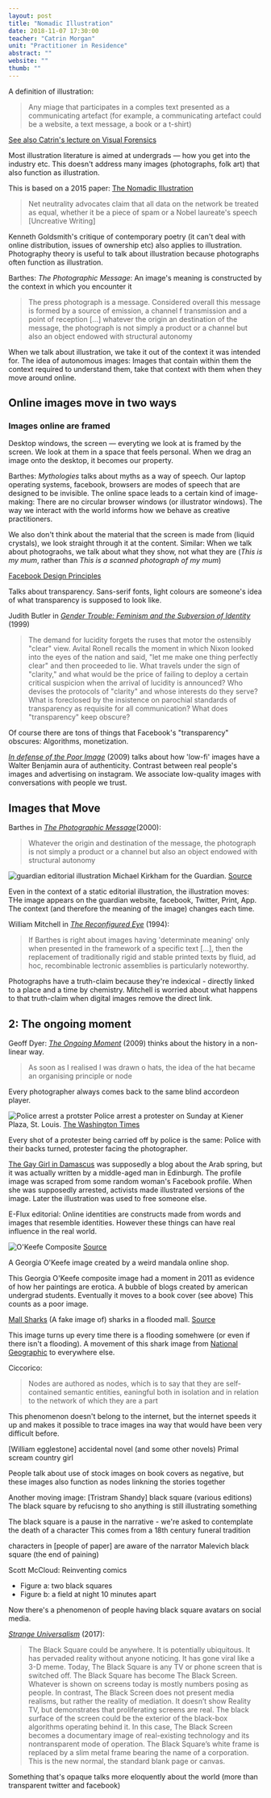 ```yaml
---
layout: post
title: "Nomadic Illustration"
date: 2018-11-07 17:30:00
teacher: "Catrin Morgan"
unit: "Practitioner in Residence"
abstract: ""
website: ""
thumb: ""
---
```


A definition of illustration:

> Any miage that participates in a comples text presented as a communicating artefact (for example, a communicating artefact could be a website, a text message, a book or a t-shirt)

[See also Catrin's lecture on Visual Forensics](http://www.maxkohler.com/2018/visual-forensics/#october-19-2018)

Most illustration literature is aimed at undergrads — how you get into the industry etc. This doesn't address many images (photographs, folk art) that also function as illustration.

This is based on a 2015 paper: [The Nomadic Illustration](https://scholar.google.co.uk/scholar?cluster=6262916179018456262&hl=en&as_sdt=0,5)

> Net neutrality advocates claim that all data on the network be treated as equal, whether it be a piece of spam or a Nobel laureate's speech
> [Uncreative Writing]

Kenneth Goldsmith's critique of contemporary poetry (it can't deal with online distribution, issues of ownership etc) also applies to illustration. Photography theory is useful to talk about illustration because photographs often function as illustration.

Barthes: _The Photographic Message_: An image's meaning is constructed by the context in which you encounter it

> The press photograph is a message. Considered overall this message is formed by a source of emission, a channel f transmission and a point of reception […] whatever the origin an destination of the message, the photograph is not simply a product or a channel but also an object endowed with structural autonomy

When we talk about illustration, we take it out of the context it was intended for. The idea of autonomous images: Images that contain within them the context required to understand them, take that context with them when they move around online.

## Online images move in two ways

### Images online are framed

Desktop windows, the screen — everyting we look at is framed by the screen. We look at them in a space that feels personal. When we drag an image onto the desktop, it becomes our property.

Barthes: _Mythologies_ talks about myths as a way of speech. Our laptop operating systems, facebook, browsers are modes of speech that are designed to be invisible. The online space leads to a certain kind of image-making: There are no circular browser windows (or illustrator windows). The way we interact with the world informs how we behave as creative practitioners.

We also don't think about the material that the screen is made from (liquid crystals), we look straight through it at the content. Similar: When we talk about photograohs, we talk about what they show, not what they are (_This is my mum_, rather than _This is a scanned photograph of my mum_)

[Facebook Design Principles](https://www.facebook.com/notes/facebook-design/facebook-design-principles/118951047792/)

Talks about transparency. Sans-serif fonts, light colours are someone's idea of what transparency is supposed to look like.

Judith Butler in _[Gender Trouble: Feminism and the Subversion of Identity](https://selforganizedseminar.files.wordpress.com/2011/07/butler-gender_trouble.pdf)_ (1999)

> The demand for lucidity forgets the ruses that motor the ostensibly "clear" view. Avital Ronell recalls the moment in which Nixon looked into the eyes of the nation and said, "let me make one thing perfectly clear" and then proceeded to lie. What travels under the sign of "clarity," and what would be the price of failing to deploy a certain critical suspicion when the arrival of lucidity is announced? Who devises the protocols of "clarity" and whose interests do they serve? What is foreclosed by the insistence on parochial standards of transparency as requisite for all communication? What does "transparency" keep obscure?

Of course there are tons of things that Facebook's "transparency" obscures: Algorithms, monetization.

_[In defense of the Poor Image](https://www.e-flux.com/journal/10/61362/in-defense-of-the-poor-image/)_ (2009) talks about how 'low-fi' images have a Walter Benjamin aura of authenticity. Contrast between real people's images and advertising on instagram. We associate low-quality images with conversations with people we trust.

## Images that Move

Barthes in _[The Photographic Message](https://monoskop.org/images/5/59/Barthes_Photographic_Message.pdf)_(2000):

> Whatever the origin and destination of the message, the photograph is not simply a product or a channel but also an object endowed with structural autonomy

![guardian editorial illustration](/assets/notes/guardian.png)
Michael Kirkham for the Guardian. [Source](https://www.theguardian.com/money/2018/oct/10/shrinking-homes-affect-health-shoebox-britain)

Even in the context of a static editorial illustration, the illustration moves: THe image appears on the guardian website, facebook, Twitter, Print, App. The context (and therefore the meaning of the image) changes each time.

William Mitchell in _[The Reconfigured Eye](https://mitpress.mit.edu/books/reconfigured-eye)_ (1994):

> If Barthes is right about images having 'determinate meaning' only when presented in the framework of a specific text […], then the replacement of traditionally rigid and stable printed texts by fluid, ad hoc, recombinable lectronic assemblies is particularly noteworthy.

Photographs have a truth-claim because they're indexical - directly linked to a place and a time by chemistry. Mitchell is worried about what happens to that truth-claim when digital images remove the direct link.

## 2: The ongoing moment

Geoff Dyer: _[The Ongoing Moment]()_ (2009) thinks about the history in a non-linear way.

> As soon as I realised I was drawn o hats, the idea of the hat became an organising principle or node

Every photographer always comes back to the same blind accordeon player.

![Police arrest a protster](/assets/notes/protestor.jpg)
Police arrest a protester on Sunday at Kiener Plaza, St. Louis. [The Washington Times](https://www.washingtontimes.com/news/2014/dec/1/david-brooks-columnist-whites-have-to-go-the-extra/)

Every shot of a protester being carried off by police is the same: Police with their backs turned, protester facing the photographer.

[The Gay Girl in Damascus](https://www.newyorker.com/books/page-turner/how-to-hoax-yourself-gay-girl-in-damascus) was supposedly a blog about the Arab spring, but it was actually written by a middle-aged man in Edinburgh. The profile image was scraped from some random woman's Facebook profile. When she was supposedly arrested, activists made illustrated versions of the image. Later the illustration was used to free someone else.

E-Flux editorial: Online identities are constructs made from words and images that resemble identities. However these things can have real influence in the real world.

![O'Keefe Composite](/assets/notes/o-keefe-cover.jpg)
[Source](https://broadviewpress.com/product/contemporary-feminist-theory-and-activism/?ph=9aca224f1207703b2563bc35#tab-description)

A Georgia O'Keefe image created by a weird mandala online shop.

This Georgia O'Keefe composite image had a moment in 2011 as evidence of how her paintings are erotica. A bubble of blogs created by american undergrad students. Eventually it moves to a book cover (see above) This counts as a poor image.

[Mall Sharks](/assets/notes/mall-shark.jpg)
(A fake image of) sharks in a flooded mall. [Source](https://www.internetmarketinginc.com/blog/collapse-of-shark-tanks-in-scientific-center-in-kuwait/)

This image turns up every time there is a flooding somehwere (or even if there isn't a flooding). A movement of this shark image from [National Geographic](https://www.nationalgeographic.com/animals/2018/07/great-white-shark-meme-news-photography-animals-peschak/) to everywhere else.

Ciccorico:

> Nodes are authored as nodes, which is to say that they are self-contained semantic entities, eaningful both in isolation and in relation to the network of which they are a part

This phenomenon doesn't belong to the internet, but the internet speeds it up and makes it possible to trace images ina way that would have been very difficult before.

[William egglestone]
accidental novel (and some other novels)
Primal scream country girl

People talk about use of stock images on book covers as negative, but these images also function as nodes linkning the stories together

Another moving image:
[Tristram Shandy] black square (various editions)
The black square by refucisng to sho anything is still illustrating something

The black square is a pause in the narrative - we're asked to contemplate the death of a character
This comes from a 18th century funeral tradition

characters in [people of paper] are aware of the narrator
Malevich black square (the end of paining)

Scott McCloud: Reinventing comics

- Figure a: two black squares
- Figure b: a field at night 10 minutes apart

Now there's a phenomenon of people having black square avatars on social media.

_[Strange Universalism](https://www.e-flux.com/journal/86/162860/editorial-strange-universalism/)_ (2017):

> The Black Square could be anywhere. It is potentially ubiquitous. It has pervaded reality without anyone noticing. It has gone viral like a 3-D meme. Today, The Black Square is any TV or phone screen that is switched off. The Black Square has become The Black Screen. Whatever is shown on screens today is mostly numbers posing as people. In contrast, The Black Screen does not present media realisms, but rather the reality of mediation. It doesn’t show Reality TV, but demonstrates that proliferating screens are real. The black surface of the screen could be the exterior of the black-box algorithms operating behind it. In this case, The Black Screen becomes a documentary image of real-existing technology and its nontransparent mode of operation. The Black Square’s white frame is replaced by a slim metal frame bearing the name of a corporation. This is the new normal, the standard blank page or canvas.

Something that's opaque talks more eloquently about the world (more than transparent twitter and facebook)
